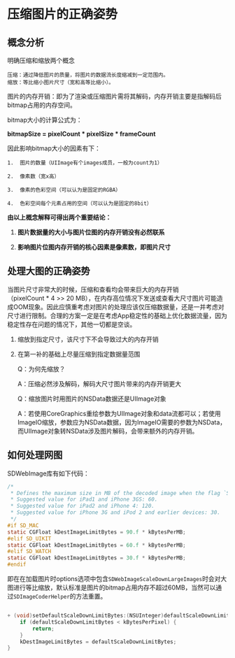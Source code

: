 # 压缩图片的正确姿势

## 概念分析

明确压缩和缩放两个概念

    压缩：通过降低图片的质量，将图片的数据流长度缩减到一定范围内。
    缩放：等比缩小图片尺寸（宽和高等比缩小）。

图片的内存开销：即为了渲染或压缩图片需将其解码，内存开销主要是指解码后bitmap占用的内存空间。

bitmap大小的计算公式为：

 **bitmapSize = pixelCount \* pixelSize \* frameCount**

因此影响bitmap大小的因素有下：

    1.  图片的数量（UIImage有个images成员，一般为count为1）
    
    2.  像素数（宽x高）
    
    3.  像素的色彩空间（可以认为是固定的RGBA）
    
    4.  色彩空间每个元素占用的空间（可以认为是固定的8bit）
    

**由以上概念解释可得出两个重要结论：**

1.  **图片数据量的大小与图片位图的内存开销没有必然联系**
    
2.  **影响图片位图内存开销的核心因素是像素数，即图片尺寸**


## 处理大图的正确姿势

当图片尺寸非常大的时候，压缩和查看均会带来巨大的内存开销（pixelCount \* 4 >> 20 MB），在内存高位情况下发送或查看大尺寸图片可能造成OOM现象。因此应慎重考虑对图片的处理应该仅压缩数据量，还是一并考虑对尺寸进行限制。合理的方案一定是在考虑App稳定性的基础上优化数据流量，因为稳定性存在问题的情况下，其他一切都是空谈。

1.  缩放到指定尺寸，该尺寸下不会导致过大的内存开销
2.  在第一补的基础上尽量压缩到指定数据量范围
    

    Q：为何先缩放？

    A：压缩必然涉及解码，解码大尺寸图片带来的内存开销更大

    Q：缩放图片时用图片的NSData数据还是UIImage对象

    A：若使用CoreGraphics重绘参数为UIImage对象和data流都可以；若使用ImageIO缩放，参数应为NSData数据，因为ImageIO需要的参数为NSData，而UIImage对象转NSData涉及图片解码，会带来额外的内存开销。


## 如何处理网图

SDWebImage库有如下代码：
```Objective-C
/*
 * Defines the maximum size in MB of the decoded image when the flag `SDWebImageScaleDownLargeImages` is set
 * Suggested value for iPad1 and iPhone 3GS: 60.
 * Suggested value for iPad2 and iPhone 4: 120.
 * Suggested value for iPhone 3G and iPod 2 and earlier devices: 30.
 */
#if SD_MAC
static CGFloat kDestImageLimitBytes = 90.f * kBytesPerMB;
#elif SD_UIKIT
static CGFloat kDestImageLimitBytes = 60.f * kBytesPerMB;
#elif SD_WATCH
static CGFloat kDestImageLimitBytes = 30.f * kBytesPerMB;
#endif
```

即在在加载图片时options选项中包含`SDWebImageScaleDownLargeImages`时会对大图进行等比缩放，默认标准是图片的bitmap占用内存不超过60MB，当然可以通过`SDImageCoderHelper`的方法重置。

```Objective-C

+ (void)setDefaultScaleDownLimitBytes:(NSUInteger)defaultScaleDownLimitBytes {
    if (defaultScaleDownLimitBytes < kBytesPerPixel) {
        return;
    }
    kDestImageLimitBytes = defaultScaleDownLimitBytes;
}
```
